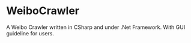WeiboCrawler
============

A Weibo Crawler written in CSharp and under .Net Framework. With GUI guideline for users. 
